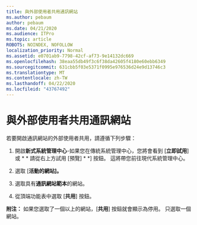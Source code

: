 ```yaml
---
title: 與外部使用者共用通訊網站
ms.author: pebaum
author: pebaum
ms.date: 04/21/2020
ms.audience: ITPro
ms.topic: article
ROBOTS: NOINDEX, NOFOLLOW
localization_priority: Normal
ms.assetid: e0701ab9-7798-42cf-af73-9e14132dc669
ms.openlocfilehash: 38eaa55db49f3c6f38da42605f4180e60ebb6349
ms.sourcegitcommit: 631cbb5f03e5371f0995e976536d24e9d13746c3
ms.translationtype: MT
ms.contentlocale: zh-TW
ms.lasthandoff: 04/22/2020
ms.locfileid: "43767492"
---
```

# <a name="share-a-communication-site-with-external-users"></a>與外部使用者共用通訊網站

若要開啟通訊網站的外部使用者共用，請遵循下列步驟： 
  
1. 開啟**新式系統管理中心**-如果您在傳統系統管理中心，您將會看到 [**立即試用**] 或 * * 請從右上方試用 [預覽] * *] 按鈕。 這將帶您前往現代系統管理中心。 
  
2. 選取 [**活動的網站]。**
  
3. 選取具有**通訊網站範本**的網站。 
  
4. 從頂端功能表中選取 [**共用**] 按鈕。 
  
 **附注：** 如果您選取了一個以上的網站，[**共用**] 按鈕就會顯示為停用。 只選取一個網站。 
  

